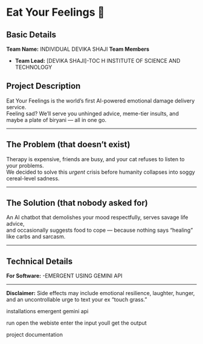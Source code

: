 # Eat Your Feelings 🎯

## Basic Details
**Team Name:** INDIVIDUAL DEVIKA SHAJI
**Team Members**
- **Team Lead:** [DEVIKA SHAJI]-TOC H INSTITUTE OF SCIENCE AND TECHNOLOGY
  
  

## Project Description
Eat Your Feelings is the world’s first AI-powered emotional damage delivery service.  
Feeling sad? We’ll serve you unhinged advice, meme-tier insults, and maybe a plate of biryani — all in one go.  

---

## The Problem (that doesn’t exist)
Therapy is expensive, friends are busy, and your cat refuses to listen to your problems.  
We decided to solve this *urgent* crisis before humanity collapses into soggy cereal-level sadness.  

---

## The Solution (that nobody asked for)
An AI chatbot that demolishes your mood respectfully, serves savage life advice,  
and occasionally suggests food to cope — because nothing says “healing” like carbs and sarcasm.  

---

## Technical Details

**For Software:**
-EMERGENT USING GEMINI API

---

**Disclaimer:** Side effects may include emotional resilience, laughter, hunger,  
and an uncontrollable urge to text your ex “touch grass.”  

installations
emergent
gemini api

run
open the webiste enter the input youll get the output

project documentation




